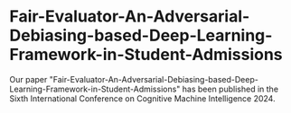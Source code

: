 # Fair-Evaluator-An-Adversarial-Debiasing-based-Deep-Learning-Framework-in-Student-Admissions
Our paper "Fair-Evaluator-An-Adversarial-Debiasing-based-Deep-Learning-Framework-in-Student-Admissions" has been published in the Sixth International Conference on Cognitive Machine Intelligence 2024.
